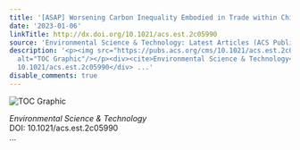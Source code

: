 ```yaml
---
title: '[ASAP] Worsening Carbon Inequality Embodied in Trade within China'
date: '2023-01-06'
linkTitle: http://dx.doi.org/10.1021/acs.est.2c05990
source: 'Environmental Science & Technology: Latest Articles (ACS Publications)'
description: '<p><img src="https://pubs.acs.org/cms/10.1021/acs.est.2c05990/asset/images/medium/es2c05990_0005.gif"
  alt="TOC Graphic"/></p><div><cite>Environmental Science & Technology</cite></div><div>DOI:
  10.1021/acs.est.2c05990</div> ...'
disable_comments: true
---
```

<p><img src="https://pubs.acs.org/cms/10.1021/acs.est.2c05990/asset/images/medium/es2c05990_0005.gif" alt="TOC Graphic"/></p><div><cite>Environmental Science & Technology</cite></div><div>DOI: 10.1021/acs.est.2c05990</div> ...